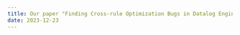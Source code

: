 ```yaml
---
title: Our paper "Finding Cross-rule Optimization Bugs in Datalog Engines" was accepted at OOPSLA '24!
date: 2023-12-23
---
```




